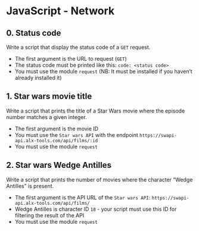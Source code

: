 # JavaScript - Network

## 0. Status code
Write a script that display the status code of a ```GET``` request.
* The first argument is the URL to request (```GET```)
* The status code must be printed like this: ```code: <status code>```
* You must use the module ```request``` (NB: It must be installed if you haven’t already installed it)

## 1. Star wars movie title
Write a script that prints the title of a Star Wars movie where the episode number matches a given integer.
* The first argument is the movie ID
* You must use the ```Star wars API``` with the endpoint ```https://swapi-api.alx-tools.com/api/films/:id```
* You must use the module ```request```

## 2. Star wars Wedge Antilles
Write a script that prints the number of movies where the character “Wedge Antilles” is present.
* The first argument is the API URL of the ```Star wars API```: ```https://swapi-api.alx-tools.com/api/films/```
* Wedge Antilles is character ID ```18``` - your script must use this ID for filtering the result of the API
* You must use the module ```request```

